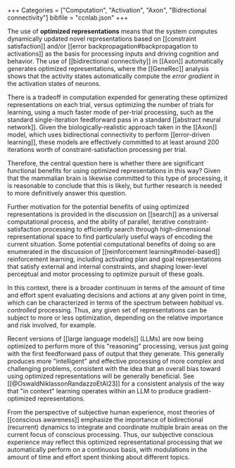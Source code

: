 +++
Categories = ["Computation", "Activation", "Axon", "Bidrectional connectivity"]
bibfile = "ccnlab.json"
+++

The use of **optimized representations** means that the system computes dynamically updated novel representations based on [[constraint satisfaction]] and/or [[error backpropagation#backpropagation to activations]] as the basis for processing inputs and driving cognition and behavior. The use of [[bidirectional connectivity]] in [[Axon]] automatically generates optimized representations, where the [[GeneRec]] analysis shows that the activity states automatically compute the _error gradient_ in the activation states of neurons.

There is a tradeoff in computation expended for generating these optimized representations on each trial, versus optimizing the number of trials for learning, using a much faster mode of per-trial processing, such as the standard single-iteration feedforward pass in a standard [[abstract neural network]]. Given the biologically-realistic approach taken in the [[Axon]] model, which uses bidirectional connectivity to perform [[error-driven learning]], these models are effectively committed to at least around 200 iterations worth of constraint-satisfaction processing per trial.

Therefore, the central question here is whether there are significant functional benefits for using optimized representations in this way? Given that the mammalian brain is likewise committed to this type of processing, it is reasonable to conclude that this is likely, but further research is needed to more definitively answer this question.

Further motivation for the potential benefits of using optimized representations is provided in the discussion on [[search]] as a universal computational process, and the ability of parallel, iterative constraint-satisfaction processing to efficiently search through high-dimensional representational space to find particularly useful ways of encoding the current situation. Some potential computational benefits of doing so are enumerated in the discussion of [[reinforcement learning#model-based]] reinforcement learning, including activating plan and goal representations that satisfy external and internal constraints, and shaping lower-level perceptual and motor processing to optimize pursuit of these goals.

In this context, there is a broader continuum in terms of the amount of time and effort spent evaluating decisions and actions at any given point in time, which can be characterized in terms of the spectrum between _habitual_ vs. _controlled_ processing. Thus, any given set of representations can be subject to more or less optimization, depending on the relative importance and risk involved, for example.

Recent versions of [[large language models]] (LLMs) are now being optimized to perform more of this "reasoning" processing, versus just going with the first feedforward pass of output that they generate. This generally produces more "intelligent" and effective processing of more complex and challenging problems, consistent with the idea that an overall bias toward using optimized representations will be generally beneficial. See [[@OswaldNiklassonRandazzoEtAl23]] for a consistent analysis of the way that "in context" learning operates within an LLM to produce gradient-optimized representations.

From the perspective of subjective human experience, most theories of [[conscious awareness]] emphasize the importance of bidirectional (recurrent) dynamics to integrate and coordinate multiple brain areas on the current focus of conscious processing. Thus, our subjective conscious experience may reflect this optimized representational processing that we automatically perform on a continuous basis, with modulations in the amount of time and effort spent thinking about different topics.


